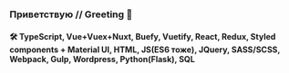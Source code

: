 ### Приветствую    //    Greeting 👋

#### 🛠 TypeScript, Vue+Vuex+Nuxt, Buefy, Vuetify, React, Redux,  Styled components + Material UI, HTML, JS(ES6 тоже), JQuery, SASS/SCSS,  Webpack, Gulp, Wordpress, Python(Flask), SQL

